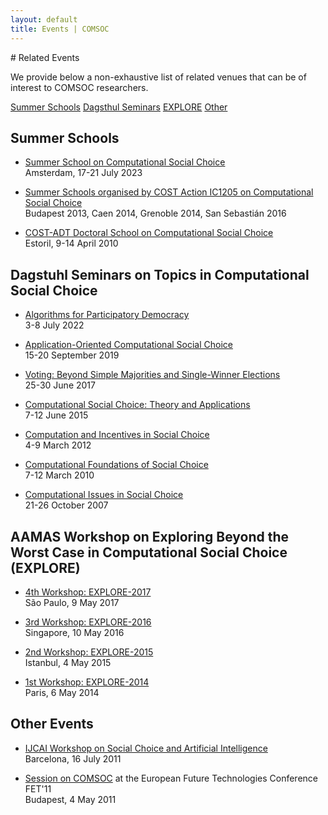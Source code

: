 ```yaml
---
layout: default
title: Events | COMSOC
---
```


<section markdown="1" class="section-with-navs">
# Related Events

We provide below a non-exhaustive list of related venues that can be of interest to COMSOC researchers.

<div class="page-navigation-wrap">
<div class="page-navigation">
<span><a href="#summer-schools">Summer Schools</a></span>
<span><a href="#dagstuhl">Dagsthul Seminars</a></span>
<span><a href="#explore">EXPLORE</a></span>
<span><a href="#other">Other</a></span>
</div>
</div>
</section>

<section markdown="1" id="summer-schools">

## Summer Schools

  - [Summer School on Computational Social Choice](https://events.illc.uva.nl/comsoc-school-2023/)  
    Amsterdam, 17-21 July 2023

  - [Summer Schools organised by COST Action IC1205 on Computational Social Choice](https://archive.illc.uva.nl/COST-IC1205/Events/Action-Summer-Schools/)  
    Budapest 2013, Caen 2014, Grenoble 2014, San Sebasti&aacute;n 2016

  - [COST-ADT Doctoral School on Computational Social Choice](archive/estoril-2010/)  
    Estoril, 9-14 April 2010

</section>
    
<section markdown="1" id="dagstuhl">

## Dagstuhl Seminars on Topics in Computational Social Choice

  - [Algorithms for Participatory Democracy](http://www.dagstuhl.de/22271/)  
    3-8 July 2022

  - [Application-Oriented Computational Social Choice](http://www.dagstuhl.de/19381/)  
    15-20 September 2019

  - [Voting: Beyond Simple Majorities and Single-Winner Elections](http://www.dagstuhl.de/17261/)  
    25-30 June 2017

  - [Computational Social Choice: Theory and Applications](http://www.dagstuhl.de/15241/)  
    7-12 June 2015

  - [Computation and Incentives in Social Choice](http://www.dagstuhl.de/12101/)  
    4-9 March 2012

  - [Computational Foundations of Social Choice](http://www.dagstuhl.de/10101/)  
    7-12 March 2010

  - [Computational Issues in Social Choice](http://www.dagstuhl.de/07431/)  
    21-26 October 2007

</section>
    
<section markdown="1" id="explore">

## AAMAS Workshop on Exploring Beyond the Worst Case in Computational Social Choice (EXPLORE)

 - [4th Workshop: EXPLORE-2017](http://www.explore-2017.preflib.org/)  
    S&atilde;o Paulo, 9 May 2017

  - [3rd Workshop: EXPLORE-2016](http://www.explore-2016.preflib.org/)  
    Singapore, 10 May 2016

  - [2nd Workshop: EXPLORE-2015](http://www.explore-2015.preflib.org/)  
    Istanbul, 4 May 2015

  - [1st Workshop: EXPLORE-2014](http://www.explore14.preflib.org/)  
    Paris, 6 May 2014

</section>

<section markdown="1" id="other">

## Other Events

  - [IJCAI Workshop on Social Choice and Artificial Intelligence](archive/ijcai-2011/)  
    Barcelona, 16 July 2011

  - [Session on COMSOC](http://research.illc.uva.nl/COMSOC/FET11/) at the European Future Technologies Conference FET'11  
    Budapest, 4 May 2011

</section>

